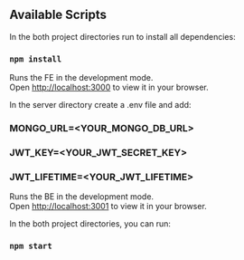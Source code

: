 ## Available Scripts

In the both project directories run to install all dependencies:

### `npm install`

Runs the FE in the development mode.\
Open [http://localhost:3000](http://localhost:3000) to view it in your browser.

In the server directory create a .env file and add:

### MONGO_URL=<YOUR_MONGO_DB_URL>

### JWT_KEY=<YOUR_JWT_SECRET_KEY>

### JWT_LIFETIME=<YOUR_JWT_LIFETIME>

Runs the BE in the development mode.\
Open [http://localhost:3001](http://localhost:3001) to view it in your browser.

In the both project directories, you can run:

### `npm start`
